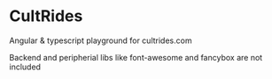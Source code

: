# CultRides

Angular & typescript playground for cultrides.com

Backend and peripherial libs like font-awesome and fancybox are not included